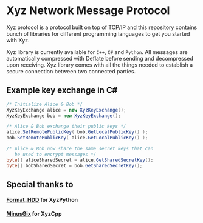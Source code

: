# Xyz Network Message Protocol
Xyz protocol is a protocol built on top of TCP/IP and this repository 
contains bunch of libraries for different programming languages to get you started with Xyz.

Xyz library is currently available for `C++`, `C#` and `Python`.
All messages are automatically compressed with Deflate before sending and decompressed upon receiving. 
Xyz library comes with all the things needed to establish a secure connection between two connected parties. 

## Example key exchange in C#
```csharp
/* Initialize Alice & Bob */
XyzKeyExchange alice = new XyzKeyExchange();
XyzKeyExchange bob = new XyzKeyExchange();

/* Alice & Bob exchange their public keys */
alice.SetRemotePublicKey( bob.GetLocalPublicKey() );
bob.SetRemotePublicKey( alice.GetLocalPublicKey() );

/* Alice & Bob now share the same secret keys that can 
   be used to encrypt messages */
byte[] aliceSharedSecret = alice.GetSharedSecretKey();
byte[] bobSharedSecret = bob.GetSharedSecretKey();
```

## Special thanks to
#### [Format_HDD](https://github.com/FormatHDD) for XyzPython
#### [MinusGix](https://github.com/MinusGix) for XyzCpp
